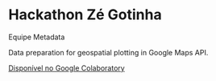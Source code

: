# Hackathon Zé Gotinha
Equipe Metadata

Data preparation for geospatial plotting in Google Maps API.

[Disponível no Google Colaboratory](https://colab.research.google.com/drive/1gNt4e4djK9625MtHkexRDhoo36dG6svK)

